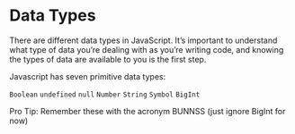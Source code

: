 # Data Types

There are different data types in JavaScript. It’s important to understand what type of data you’re dealing with as you’re writing code, and knowing the types of data are available to you is the first step.

Javascript has seven primitive data types:

`Boolean`
`undefined`
`null`
`Number`
`String`
`Symbol`
`BigInt`


Pro Tip: Remember these with the acronym BUNNSS (just ignore BigInt for now)